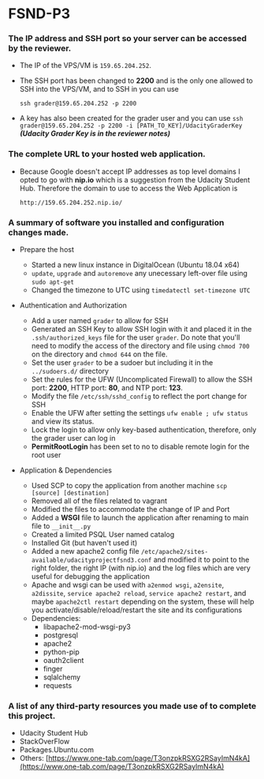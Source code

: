 # FSND-P3


### The IP address and SSH port so your server can be accessed by the reviewer.

* The IP of the VPS/VM is `159.65.204.252`. 

* The SSH port has been changed to **2200** and is the only one allowed to SSH into the VPS/VM, and to SSH in you can use 
    
    ```
    ssh grader@159.65.204.252 -p 2200
    ```

* A key has also been created for the grader user and you can use `ssh grader@159.65.204.252 -p 2200 -i [PATH_TO_KEY]/UdacityGraderKey` ***(Udacity Grader Key is in the reviewer notes)***


### The complete URL to your hosted web application.

* Because Google doesn't accept IP addresses as top level domains I opted to go with **nip.io** which is a suggestion from the Udacity Student Hub. Therefore the domain to use to access the Web Application is 
    
    ```
    http://159.65.204.252.nip.io/
    ```


### A summary of software you installed and configuration changes made.

* Prepare the host
    * Started a new linux instance in DigitalOcean (Ubuntu 18.04 x64)
    * `update`, `upgrade` and `autoremove` any unecessary left-over file using `sudo apt-get`
    * Changed the timezone to UTC using `timedatectl set-timezone UTC`

* Authentication and Authorization
    * Add a user named `grader` to allow for SSH
    * Generated an SSH Key to allow SSH login with it and placed it in the `.ssh/authorized_keys` file for the user `grader`. Do note that you'll need to modify the access of the directory and file using `chmod 700` on the directory and `chmod 644` on the file.
    * Set the user `grader` to be a sudoer but including it in the `../sudoers.d/` directory
    * Set the rules for the UFW (Uncomplicated Firewall) to allow the SSH port: **2200**, HTTP port: **80**, and NTP port: **123**. 
    * Modify the file `/etc/ssh/sshd_config` to reflect the port change for SSH
    * Enable the UFW after setting the settings `ufw enable ; ufw status` and view its status.
    * Lock the login to allow only key-based authentication, therefore, only the grader user can log in
    * **PermitRootLogin** has been set to no to disable remote login for the root user

* Application & Dependencies
    * Used SCP to copy the application from another machine `scp [source] [destination]`
    * Removed all of the files related to vagrant
    * Modified the files to accommodate the change of IP and Port
    * Added a **WSGI** file to launch the application after renaming to main file to `__init__.py`
    * Created a limited PSQL User named catalog
    * Installed Git (but haven't used it)
    * Added a new apache2 config file `/etc/apache2/sites-available/udacityprojectfsnd3.conf` and modified it to point to the right folder, the right IP (with nip.io) and the log files which are very useful for debugging the application
    * Apache and wsgi can be used with `a2enmod wsgi`, `a2ensite`, `a2dissite`, `service apache2 reload`, `service apache2 restart`, and maybe `apache2ctl restart` depending on the system, these will help you activate/disable/reload/restart the site and its configurations
    * Dependencies:
        * libapache2-mod-wsgi-py3
        * postgresql
        * apache2
        * python-pip
        * oauth2client
        * finger
        * sqlalchemy
        * requests


###  A list of any third-party resources you made use of to complete this project.
* Udacity Student Hub
* StackOverFlow
* Packages.Ubuntu.com
* Others: [https://www.one-tab.com/page/T3onzpkRSXG2RSayImN4kA](https://www.one-tab.com/page/T3onzpkRSXG2RSayImN4kA)
